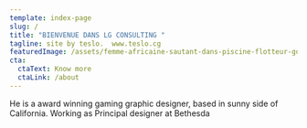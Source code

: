 ```yaml
---
template: index-page
slug: /
title: "BIENVENUE DANS LG CONSULTING "
tagline: site by teslo.  www.teslo.cg
featuredImage: /assets/femme-africaine-sautant-dans-piscine-flotteur-gonflable-profitant-ete_53876-78503.jpg
cta:
  ctaText: Know more
  ctaLink: /about
---
```


He is a award winning gaming graphic designer, based in sunny side of California. Working as Principal designer at Bethesda

